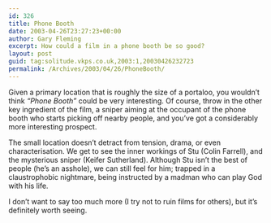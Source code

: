 ```yaml
---
id: 326
title: Phone Booth
date: 2003-04-26T23:27:23+00:00
author: Gary Fleming
excerpt: How could a film in a phone booth be so good?
layout: post
guid: tag:solitude.vkps.co.uk,2003:1,20030426232723
permalink: /Archives/2003/04/26/PhoneBooth/
---
```

Given a primary location that is roughly the size of a portaloo, you wouldn&#8217;t think _&#8220;Phone Booth&#8221;_ could be very interesting. Of course, throw in the other key ingredient of the film, a sniper aiming at the occupant of the phone booth who starts picking off nearby people, and you&#8217;ve got a considerably more interesting prospect.

The small location doesn&#8217;t detract from tension, drama, or even characterisation. We get to see the inner workings of Stu (Colin Farrell), and the mysterious sniper (Keifer Sutherland). Although Stu isn&#8217;t the best of people (he&#8217;s an asshole), we can still feel for him; trapped in a claustrophobic nightmare, being instructed by a madman who can play God with his life.

I don&#8217;t want to say too much more (I try not to ruin films for others), but it&#8217;s definitely worth seeing.